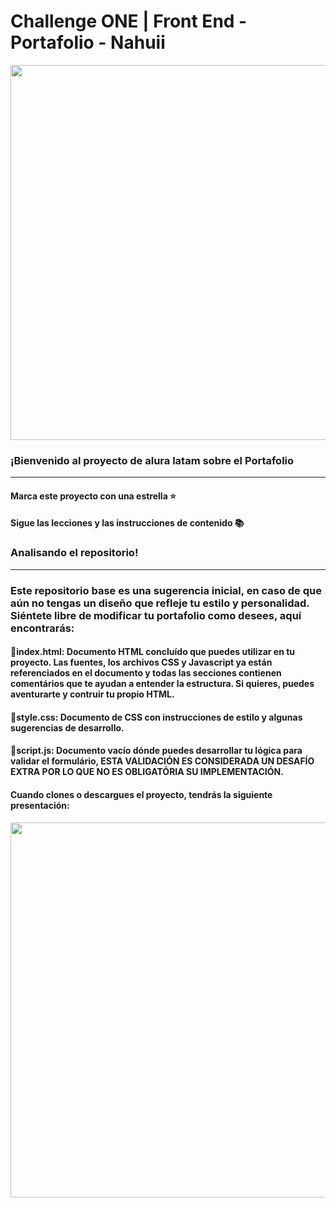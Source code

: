 # Challenge ONE | Front End -  Portafolio - Nahuii

<p align="center" >
     <img width="600" heigth="600" src="https://user-images.githubusercontent.com/101413385/169097543-d5ada41e-7db8-481d-9d89-cef4efdf7e05.png">
</p>


### ¡Bienvenido al proyecto de alura latam sobre el Portafolio
---
#### Marca este proyecto con una estrella ⭐
#### Sigue las lecciones y las instrucciones de contenido 📚

### Analisando el repositorio!
---
### Este repositorio base es una sugerencia inicial, en caso de que aún no tengas un diseño que refleje tu estilo y personalidad. Siéntete libre de modificar tu portafolio como desees, aquí encontrarás:
#### 🔹index.html: Documento HTML concluído que puedes utilizar en tu proyecto. Las fuentes, los archivos CSS y Javascript ya están referenciados en el documento y todas las secciones contienen comentários que te ayudan a entender la estructura. Si quieres, puedes aventurarte y contruir tu propio HTML.
#### 🔹style.css: Documento de CSS con instrucciones de estilo y algunas sugerencias de desarrollo.
#### 🔹script.js: Documento vacío dónde puedes desarrollar tu lógica para validar el formulário, ESTA VALIDACIÓN ES CONSIDERADA UN DESAFÍO EXTRA POR LO QUE NO ES OBLIGATÓRIA SU IMPLEMENTACIÓN.

#### Cuando clones o descargues el proyecto, tendrás la siguiente presentación:
<p align="center" >
     <img width="600" heigth="600" src="https://user-images.githubusercontent.com/101413385/169064699-f268715c-822c-4335-b066-97a1bc1ea8e1.png">
</p>

